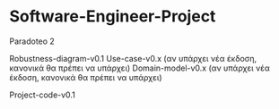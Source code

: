 # Software-Engineer-Project
Paradoteo 2

Robustness-diagram-v0.1
Use-case-v0.x (αν υπάρχει νέα έκδοση, κανονικά θα πρέπει να υπάρχει)
Domain-model-v0.x (αν υπάρχει νέα έκδοση, κανονικά θα πρέπει να υπάρχει)

Project-code-v0.1
